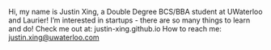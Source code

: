 Hi, my name is Justin Xing, a Double Degree BCS/BBA student at UWaterloo and Laurier!
I’m interested in startups - there are so many things to learn and do!
Check me out at: justin-xing.github.io
How to reach me: justin.xing@uwaterloo.com
